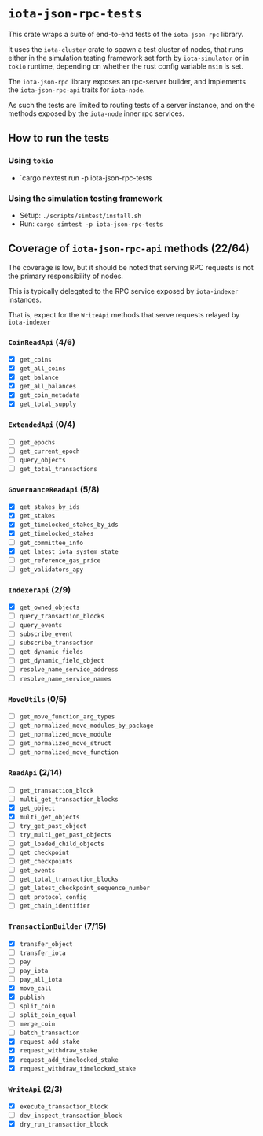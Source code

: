 # `iota-json-rpc-tests`

This crate wraps a suite of end-to-end tests of the `iota-json-rpc` library.

It uses the `iota-cluster` crate to spawn a test cluster of nodes, that runs either in the simulation testing framework set forth by `iota-simulator` or in `tokio` runtime, depending on whether the rust config variable `msim` is set.

The `iota-json-rpc` library exposes an rpc-server builder, and implements the
`iota-json-rpc-api` traits for `iota-node`.

As such the tests are limited to routing tests of a server instance, and on the
methods exposed by the `iota-node` inner rpc services.

## How to run the tests

### Using `tokio`

- `cargo nextest run -p iota-json-rpc-tests

### Using the simulation testing framework

- Setup: `./scripts/simtest/install.sh`
- Run: `cargo simtest -p iota-json-rpc-tests`

## Coverage of `iota-json-rpc-api` methods (22/64)

The coverage is low, but it should be noted that serving RPC requests is not the
primary responsibility of nodes.

This is typically delegated to the RPC service exposed by `iota-indexer`
instances.

That is, expect for the `WriteApi` methods that serve requests relayed by `iota-indexer`

### `CoinReadApi` (4/6)

- [x] `get_coins`
- [x] `get_all_coins`
- [x] `get_balance`
- [x] `get_all_balances`
- [x] `get_coin_metadata`
- [x] `get_total_supply`

### `ExtendedApi` (0/4)

- [ ] `get_epochs`
- [ ] `get_current_epoch`
- [ ] `query_objects`
- [ ] `get_total_transactions`

### `GovernanceReadApi` (5/8)

- [x] `get_stakes_by_ids`
- [x] `get_stakes`
- [x] `get_timelocked_stakes_by_ids`
- [x] `get_timelocked_stakes`
- [ ] `get_committee_info`
- [x] `get_latest_iota_system_state`
- [ ] `get_reference_gas_price`
- [ ] `get_validators_apy`

### `IndexerApi` (2/9)

- [x] `get_owned_objects`
- [ ] `query_transaction_blocks`
- [ ] `query_events`
- [ ] `subscribe_event`
- [ ] `subscribe_transaction`
- [ ] `get_dynamic_fields`
- [ ] `get_dynamic_field_object`
- [ ] `resolve_name_service_address`
- [ ] `resolve_name_service_names`

### `MoveUtils` (0/5)

- [ ] `get_move_function_arg_types`
- [ ] `get_normalized_move_modules_by_package`
- [ ] `get_normalized_move_module`
- [ ] `get_normalized_move_struct`
- [ ] `get_normalized_move_function`

### `ReadApi` (2/14)

- [ ] `get_transaction_block`
- [ ] `multi_get_transaction_blocks`
- [x] `get_object`
- [x] `multi_get_objects`
- [ ] `try_get_past_object`
- [ ] `try_multi_get_past_objects`
- [ ] `get_loaded_child_objects`
- [ ] `get_checkpoint`
- [ ] `get_checkpoints`
- [ ] `get_events`
- [ ] `get_total_transaction_blocks`
- [ ] `get_latest_checkpoint_sequence_number`
- [ ] `get_protocol_config`
- [ ] `get_chain_identifier`

### `TransactionBuilder` (7/15)

- [x] `transfer_object`
- [ ] `transfer_iota`
- [ ] `pay`
- [ ] `pay_iota`
- [ ] `pay_all_iota`
- [x] `move_call`
- [x] `publish`
- [ ] `split_coin`
- [ ] `split_coin_equal`
- [ ] `merge_coin`
- [ ] `batch_transaction`
- [x] `request_add_stake`
- [x] `request_withdraw_stake`
- [x] `request_add_timelocked_stake`
- [x] `request_withdraw_timelocked_stake`

### `WriteApi` (2/3)

- [x] `execute_transaction_block`
- [ ] `dev_inspect_transaction_block`
- [x] `dry_run_transaction_block`
